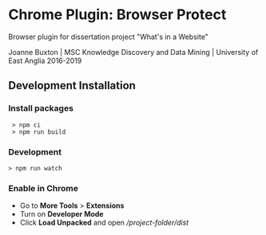 
# Chrome Plugin: Browser Protect

Browser plugin for dissertation project "What's in a Website"

Joanne Buxton | MSC Knowledge Discovery and Data Mining | University of East Anglia 2016-2019

## Development Installation

### Install packages

```
 > npm ci
 > npm run build
```

### Development
```
> npm run watch
```

### Enable in Chrome

 - Go to **More Tools** > **Extensions**
 - Turn on **Developer Mode**
 - Click **Load Unpacked** and open _/project-folder/dist_

